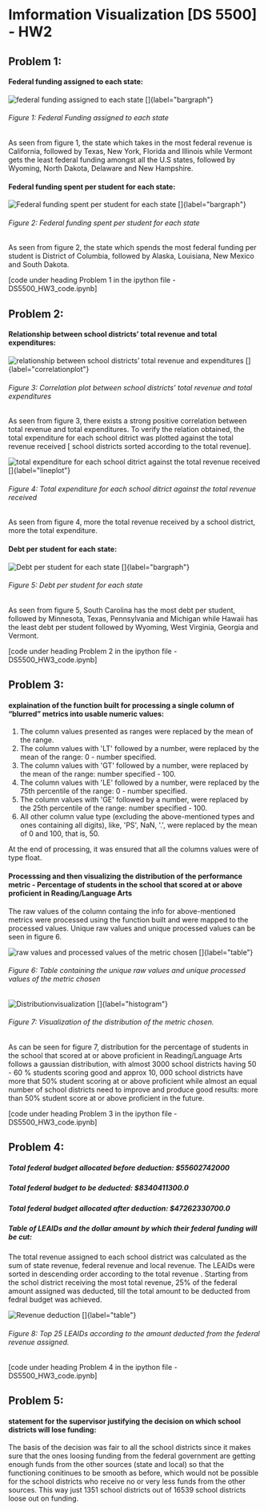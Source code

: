 # Imformation Visualization [DS 5500] - HW2

## Problem 1:

#### Federal funding assigned to each state:
![federal funding assigned to each state []{label="bargraph"}](solution_figures/Q1_FFPS.png)
###### Figure 1: Federal Funding assigned to each state
As seen from figure 1, the state which takes in the most federal revenue is California, followed by Texas, New York, Florida and Illinois while Vermont gets the least federal funding amongst all the U.S states, followed by Wyoming, North Dakota, Delaware and New Hampshire.

#### Federal funding spent per student for each state:
![Federal funding spent per student for each state []{label="bargraph"}](solution_figures/Q1_FFPSPS.png)
###### Figure 2: Federal funding spent per student for each state
As seen from figure 2, the state which spends the most federal funding per student is District of Columbia, followed by Alaska, Louisiana, New Mexico and South Dakota.

[code under heading Problem 1 in the ipython file - DS5500_HW3_code.ipynb]

## Problem 2:

#### Relationship between school districts’ total revenue and total expenditures:

![relationship between school districts’ total revenue and expenditures []{label="correlationplot"}](solution_figures/Q2_correlation.png)
###### Figure 3: Correlation plot between school districts’ total revenue and total expenditures

As seen from figure 3, there exists a strong positive correlation between total revenue and total expenditures. To verify the relation obtained, the total expenditure for each school ditrict was plotted against the total revenue received [ school districts sorted according to the total revenue].

![total expenditure for each school ditrict against the total revenue received  []{label="lineplot"}](solution_figures/Q2_relationship.png)
###### Figure 4: Total expenditure for each school ditrict against the total revenue received 

As seen from figure 4, more the total revenue received by a school district, more the total expenditure.

#### Debt per student for each state:
![Debt per student for each state []{label="bargraph"}](solution_figures/Q2_DPSFS.png)
###### Figure 5:  Debt per student for each state
As seen from figure 5, South Carolina has the most debt per student, followed by Minnesota, Texas, Pennsylvania and Michigan while Hawaii has the least debt per student followed by Wyoming, West Virginia, Georgia and Vermont.

[code under heading Problem 2 in the ipython file - DS5500_HW3_code.ipynb]

## Problem 3:

#### explaination of the function built for processing a single column of “blurred” metrics into usable numeric values:

1) The column values presented as ranges were replaced by the mean of the range.
2) The column values with 'LT' followed by a number, were replaced by the mean of the range: 0 - number specified.
3) The column values with 'GT' followed by a number, were replaced by the mean of the range: number specified - 100.
4) The column values with 'LE' followed by a number, were replaced by the  75th percentile of the range: 0 - number specified.
4) The column values with 'GE' followed by a number, were replaced by the  25th percentile of the range: number specified - 100.
5) All other column value type (excluding the above-mentioned types and ones containing all digits), like, 'PS', NaN, '.', were replaced by the mean of 0 and 100, that is, 50.

At the end of processing, it was ensured that all the columns values were of type float.

#### Processsing and then visualizing the distribution of the performance metric - Percentage of students in the school that scored at or above proficient in Reading/Language Arts

The raw values of the column containg the info for above-mentioned metrics were processed using the function built and were mapped to the processed values. Unique raw values and unique processed values can be seen in figure 6.

![raw values and processed values of the metric chosen []{label="table"}](solution_figures/Q3_value_table.png)
###### Figure 6:  Table containing the unique raw values and unique processed values of the metric chosen

![Distributionvisualization []{label="histogram"}](solution_figures/Q3_distribution.png)
###### Figure 7:  Visualization of the distribution of the metric chosen.

As can be seen for figure 7, distribution for the percentage of students in the school that scored at or above proficient in Reading/Language Arts follows a gaussian distribution, with almost 3000 school districts having 50 - 60 % students scoring good and approx 10, 000 school districts have more that 50% student scoring at or above proficient while almost an equal number of school districts need to improve and produce good results: more than 50% student score at or above proficient in the future.

[code under heading Problem 3 in the ipython file - DS5500_HW3_code.ipynb]

## Problem 4:

##### Total federal budget allocated before deduction: $55602742000
##### Total federal budget to be deducted: $8340411300.0
##### Total federal budget allocated after deduction: $47262330700.0

##### Table of LEAIDs and the dollar amount by which their federal funding will be cut:

The total revenue assigned to each school district was calculated as the sum of state revenue, federal revenue and local revenue. The LEAIDs were sorted in descending order according to the total revenue . Starting from the schol district receiving the most total revenue, 25% of the federal amount assigned was deducted, till the total amount to be deducted from fedral budget was achieved.

![Revenue deduction []{label="table"}](solution_figures/Q4_revenue_table.png)
###### Figure 8:  Top 25 LEAIDs according to the amount deducted from the federal revenue assigned.

[code under heading Problem 4 in the ipython file - DS5500_HW3_code.ipynb]

## Problem 5:

#### statement for the supervisor justifying the decision on which school districts will lose funding:

The basis of the decision was fair to all the school districts since it makes sure that the ones loosing funding from the federal government are getting enough funds from the other sources (state and local) so that the functioning conitinues to be smooth as before, which would not be possible for the school districts who receive no or very less funds from the other sources. This way just 1351 school districts out of 16539 school districts loose out on funding. 
